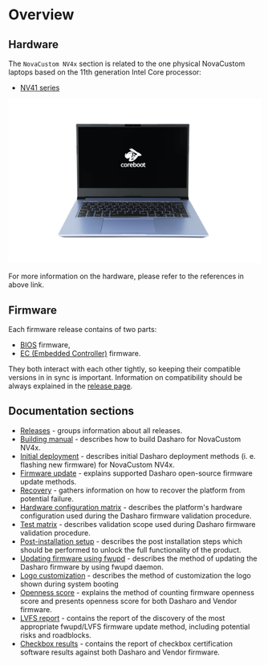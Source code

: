 # Overview

## Hardware

The `NovaCustom NV4x` section is related to the one physical NovaCustom
laptops based on the 11th generation Intel Core processor:

- [NV41 series](https://configurelaptop.eu/nv41-series/)

![](images/NV4x-front-1.png)

For more information on the hardware, please refer to the references in above
link.

## Firmware

Each firmware release contains of two parts:

- [BIOS](https://en.wikipedia.org/wiki/BIOS) firmware,
- [EC (Embedded Controller)](https://en.wikipedia.org/wiki/Embedded_controller)
  firmware.

They both interact with each other tightly, so keeping their compatible versions
in in sync is important. Information on compatibility should be always explained
in the [release page](releases.md).

## Documentation sections

- [Releases](releases.md) - groups information about all releases.
- [Building manual](building-manual.md) - describes how to build Dasharo for
    NovaCustom NV4x.
- [Initial deployment](initial-deployment.md) - describes initial Dasharo
    deployment methods (i. e. flashing new firmware) for NovaCustom NV4x.
- [Firmware update](firmware-update.md) - explains supported Dasharo
    open-source firmware update methods.
- [Recovery](recovery.md) - gathers information on how to recover the platform
    from potential failure.
- [Hardware configuration matrix](hardware-matrix.md) - describes the
    platform's hardware configuration used during the Dasharo firmware
    validation procedure.
- [Test matrix](test-matrix.md) - describes validation scope used during
    Dasharo firmware validation procedure.
- [Post-installation setup](post_install.md) - describes the post installation
    steps which should be performed to unlock the full functionality of the
    product.
- [Updating firmware using fwupd](/common-coreboot-docs/fwupd_usage/) -
    describes the method of updating the Dasharo firmware by using fwupd daemon.
- [Logo customization](/common-coreboot-docs/custom_logo.md) - describes the
    method of customization the logo shown during system booting
- [Openness score](openness_analysis.md) - explains the method of counting
    firmware openness score and presents openness score for both Dasharo and
    Vendor firmware.
- [LVFS report](lvfs_report.md) - contains the report of the discovery of the
    most appropriate fwupd/LVFS firmware update method, including potential
    risks and roadblocks.
- [Checkbox results](compatibility-check-results-ubuntu.md) - contains the
    report of checkbox certification software results against both Dasharo and
    Vendor firmware.
